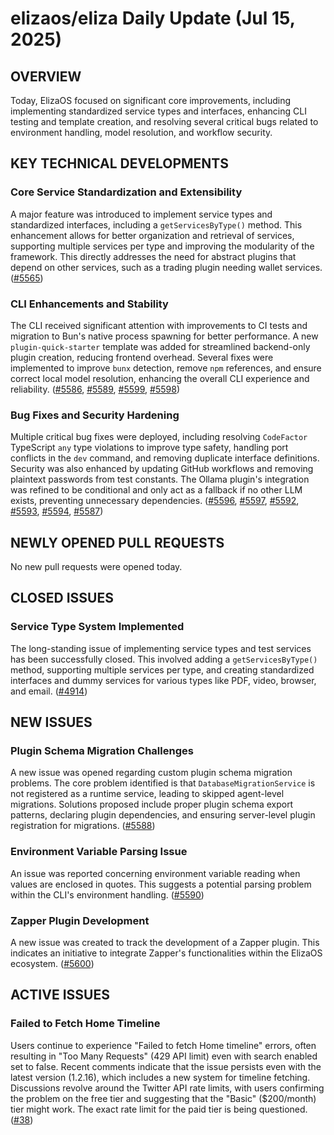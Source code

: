 # elizaos/eliza Daily Update (Jul 15, 2025)
## OVERVIEW 
Today, ElizaOS focused on significant core improvements, including implementing standardized service types and interfaces, enhancing CLI testing and template creation, and resolving several critical bugs related to environment handling, model resolution, and workflow security.

## KEY TECHNICAL DEVELOPMENTS

### Core Service Standardization and Extensibility
A major feature was introduced to implement service types and standardized interfaces, including a `getServicesByType()` method. This enhancement allows for better organization and retrieval of services, supporting multiple services per type and improving the modularity of the framework. This directly addresses the need for abstract plugins that depend on other services, such as a trading plugin needing wallet services. ([#5565](https://github.com/elizaos/eliza/pull/5565))

### CLI Enhancements and Stability
The CLI received significant attention with improvements to CI tests and migration to Bun's native process spawning for better performance. A new `plugin-quick-starter` template was added for streamlined backend-only plugin creation, reducing frontend overhead. Several fixes were implemented to improve `bunx` detection, remove `npm` references, and ensure correct local model resolution, enhancing the overall CLI experience and reliability. ([#5586](https://github.com/elizaos/eliza/pull/5586), [#5589](https://github.com/elizaos/eliza/pull/5589), [#5599](https://github.com/elizaos/eliza/pull/5599), [#5598](https://github.com/elizaos/eliza/pull/5598))

### Bug Fixes and Security Hardening
Multiple critical bug fixes were deployed, including resolving `CodeFactor` TypeScript `any` type violations to improve type safety, handling port conflicts in the `dev` command, and removing duplicate interface definitions. Security was also enhanced by updating GitHub workflows and removing plaintext passwords from test constants. The Ollama plugin's integration was refined to be conditional and only act as a fallback if no other LLM exists, preventing unnecessary dependencies. ([#5596](https://github.com/elizaos/eliza/pull/5596), [#5597](https://github.com/elizaos/eliza/pull/5597), [#5592](https://github.com/elizaos/eliza/pull/5592), [#5593](https://github.com/elizaos/eliza/pull/5593), [#5594](https://github.com/elizaos/eliza/pull/5594), [#5587](https://github.com/elizaos/eliza/pull/5587))

## NEWLY OPENED PULL REQUESTS
No new pull requests were opened today.

## CLOSED ISSUES

### Service Type System Implemented
The long-standing issue of implementing service types and test services has been successfully closed. This involved adding a `getServicesByType()` method, supporting multiple services per type, and creating standardized interfaces and dummy services for various types like PDF, video, browser, and email. ([#4914](https://github.com/elizaos/eliza/issues/4914))

## NEW ISSUES

### Plugin Schema Migration Challenges
A new issue was opened regarding custom plugin schema migration problems. The core problem identified is that `DatabaseMigrationService` is not registered as a runtime service, leading to skipped agent-level migrations. Solutions proposed include proper plugin schema export patterns, declaring plugin dependencies, and ensuring server-level plugin registration for migrations. ([#5588](https://github.com/elizaos/eliza/issues/5588))

### Environment Variable Parsing Issue
An issue was reported concerning environment variable reading when values are enclosed in quotes. This suggests a potential parsing problem within the CLI's environment handling. ([#5590](https://github.com/elizaos/eliza/issues/5590))

### Zapper Plugin Development
A new issue was created to track the development of a Zapper plugin. This indicates an initiative to integrate Zapper's functionalities within the ElizaOS ecosystem. ([#5600](https://github.com/elizaos/eliza/issues/5600))

## ACTIVE ISSUES

### Failed to Fetch Home Timeline
Users continue to experience "Failed to fetch Home timeline" errors, often resulting in "Too Many Requests" (429 API limit) even with search enabled set to false. Recent comments indicate that the issue persists even with the latest version (1.2.16), which includes a new system for timeline fetching. Discussions revolve around the Twitter API rate limits, with users confirming the problem on the free tier and suggesting that the "Basic" ($200/month) tier might work. The exact rate limit for the paid tier is being questioned. ([#38](https://github.com/elizaos/eliza/issues/38))